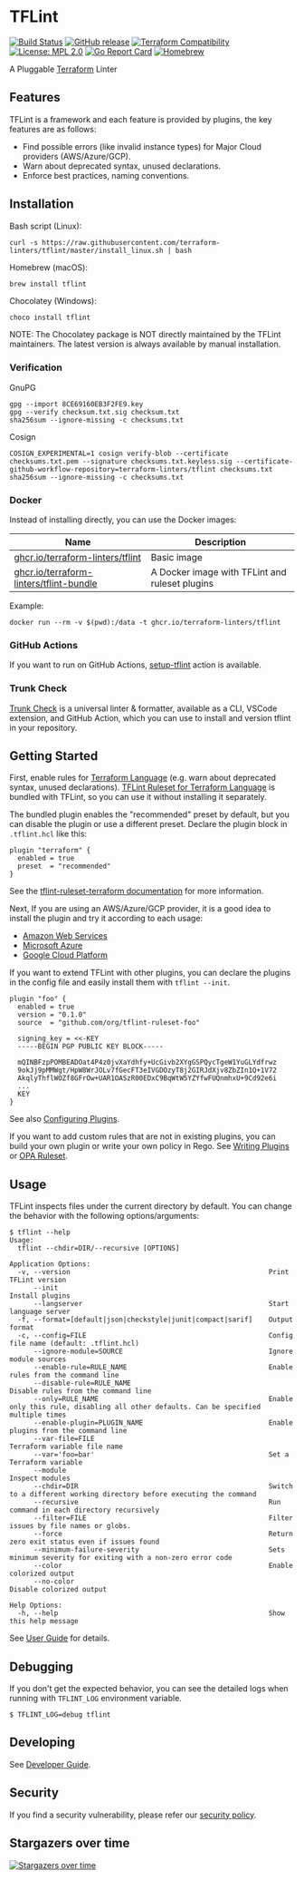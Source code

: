 # TFLint
[![Build Status](https://github.com/terraform-linters/tflint/workflows/build/badge.svg?branch=master)](https://github.com/terraform-linters/tflint/actions)
[![GitHub release](https://img.shields.io/github/release/terraform-linters/tflint.svg)](https://github.com/terraform-linters/tflint/releases/latest)
[![Terraform Compatibility](https://img.shields.io/badge/terraform-%3E%3D%201.0-blue)](docs/user-guide/compatibility.md)
[![License: MPL 2.0](https://img.shields.io/badge/License-MPL%202.0-blue.svg)](LICENSE)
[![Go Report Card](https://goreportcard.com/badge/github.com/terraform-linters/tflint)](https://goreportcard.com/report/github.com/terraform-linters/tflint)
[![Homebrew](https://img.shields.io/badge/dynamic/json.svg?url=https://formulae.brew.sh/api/formula/tflint.json&query=$.versions.stable&label=homebrew)](https://formulae.brew.sh/formula/tflint)

A Pluggable [Terraform](https://www.terraform.io/) Linter

## Features

TFLint is a framework and each feature is provided by plugins, the key features are as follows:

- Find possible errors (like invalid instance types) for Major Cloud providers (AWS/Azure/GCP).
- Warn about deprecated syntax, unused declarations.
- Enforce best practices, naming conventions.

## Installation

Bash script (Linux):

```console
curl -s https://raw.githubusercontent.com/terraform-linters/tflint/master/install_linux.sh | bash
```

Homebrew (macOS):

```console
brew install tflint
```

Chocolatey (Windows):

```cmd
choco install tflint
```

NOTE: The Chocolatey package is NOT directly maintained by the TFLint maintainers. The latest version is always available by manual installation.

### Verification

GnuPG

```
gpg --import 8CE69160EB3F2FE9.key
gpg --verify checksum.txt.sig checksum.txt
sha256sum --ignore-missing -c checksums.txt
```

Cosign

```
COSIGN_EXPERIMENTAL=1 cosign verify-blob --certificate checksums.txt.pem --signature checksums.txt.keyless.sig --certificate-github-workflow-repository=terraform-linters/tflint checksums.txt
sha256sum --ignore-missing -c checksums.txt
```

### Docker

Instead of installing directly, you can use the Docker images:

| Name | Description |
| ---- | ----------- |
| [ghcr.io/terraform-linters/tflint](https://github.com/terraform-linters/tflint/pkgs/container/tflint) | Basic image |
| [ghcr.io/terraform-linters/tflint-bundle](https://github.com/terraform-linters/tflint-bundle/pkgs/container/tflint-bundle) | A Docker image with TFLint and ruleset plugins |

Example:

```console
docker run --rm -v $(pwd):/data -t ghcr.io/terraform-linters/tflint
```

### GitHub Actions

If you want to run on GitHub Actions, [setup-tflint](https://github.com/terraform-linters/setup-tflint) action is available.

### Trunk Check

[Trunk Check](https://trunk.io/products/check) is a universal linter & formatter, available as a CLI, VSCode extension, and GitHub Action, which you can use to install and version tflint in your repository.

## Getting Started

First, enable rules for [Terraform Language](https://www.terraform.io/language) (e.g. warn about deprecated syntax, unused declarations). [TFLint Ruleset for Terraform Language](https://github.com/terraform-linters/tflint-ruleset-terraform) is bundled with TFLint, so you can use it without installing it separately.

The bundled plugin enables the "recommended" preset by default, but you can disable the plugin or use a different preset. Declare the plugin block in `.tflint.hcl` like this:

```hcl
plugin "terraform" {
  enabled = true
  preset  = "recommended"
}
```

See the [tflint-ruleset-terraform documentation](https://github.com/terraform-linters/tflint-ruleset-terraform/blob/v0.2.0/docs/configuration.md) for more information.

Next, If you are using an AWS/Azure/GCP provider, it is a good idea to install the plugin and try it according to each usage:

- [Amazon Web Services](https://github.com/terraform-linters/tflint-ruleset-aws)
- [Microsoft Azure](https://github.com/terraform-linters/tflint-ruleset-azurerm)
- [Google Cloud Platform](https://github.com/terraform-linters/tflint-ruleset-google)

If you want to extend TFLint with other plugins, you can declare the plugins in the config file and easily install them with `tflint --init`.

```hcl
plugin "foo" {
  enabled = true
  version = "0.1.0"
  source  = "github.com/org/tflint-ruleset-foo"

  signing_key = <<-KEY
  -----BEGIN PGP PUBLIC KEY BLOCK-----

  mQINBFzpPOMBEADOat4P4z0jvXaYdhfy+UcGivb2XYgGSPQycTgeW1YuGLYdfrwz
  9okJj9pMMWgt/HpW8WrJOLv7fGecFT3eIVGDOzyT8j2GIRJdXjv8ZbZIn1Q+1V72
  AkqlyThflWOZf8GFrOw+UAR1OASzR00EDxC9BqWtW5YZYfwFUQnmhxU+9Cd92e6i
  ...
  KEY
}
```

See also [Configuring Plugins](docs/user-guide/plugins.md).

If you want to add custom rules that are not in existing plugins, you can build your own plugin or write your own policy in Rego. See [Writing Plugins](docs/developer-guide/plugins.md) or [OPA Ruleset](https://github.com/terraform-linters/tflint-ruleset-opa).

## Usage

TFLint inspects files under the current directory by default. You can change the behavior with the following options/arguments:

```
$ tflint --help
Usage:
  tflint --chdir=DIR/--recursive [OPTIONS]

Application Options:
  -v, --version                                                 Print TFLint version
      --init                                                    Install plugins
      --langserver                                              Start language server
  -f, --format=[default|json|checkstyle|junit|compact|sarif]    Output format
  -c, --config=FILE                                             Config file name (default: .tflint.hcl)
      --ignore-module=SOURCE                                    Ignore module sources
      --enable-rule=RULE_NAME                                   Enable rules from the command line
      --disable-rule=RULE_NAME                                  Disable rules from the command line
      --only=RULE_NAME                                          Enable only this rule, disabling all other defaults. Can be specified multiple times
      --enable-plugin=PLUGIN_NAME                               Enable plugins from the command line
      --var-file=FILE                                           Terraform variable file name
      --var='foo=bar'                                           Set a Terraform variable
      --module                                                  Inspect modules
      --chdir=DIR                                               Switch to a different working directory before executing the command
      --recursive                                               Run command in each directory recursively
      --filter=FILE                                             Filter issues by file names or globs.
      --force                                                   Return zero exit status even if issues found
      --minimum-failure-severity                                Sets minimum severity for exiting with a non-zero error code
      --color                                                   Enable colorized output
      --no-color                                                Disable colorized output

Help Options:
  -h, --help                                                    Show this help message
```

See [User Guide](docs/user-guide) for details.

## Debugging

If you don't get the expected behavior, you can see the detailed logs when running with `TFLINT_LOG` environment variable.

```console
$ TFLINT_LOG=debug tflint
```

## Developing

See [Developer Guide](docs/developer-guide).

## Security

If you find a security vulnerability, please refer our [security policy](SECURITY.md).

## Stargazers over time

[![Stargazers over time](https://starchart.cc/terraform-linters/tflint.svg)](https://starchart.cc/terraform-linters/tflint)
